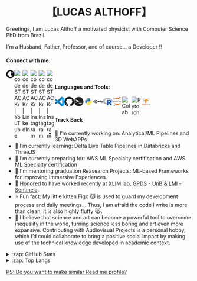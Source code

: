 <h1 align="center"> 【LUCAS ALTHOFF】</h1>
<p align="center">

Greetings, I am Lucas Althoff a motivated physicist with Computer Science PhD from Brazil. 

I'm a Husband, Father, Professor, and of course... a Developer !!
</p>

#### Connect with me:
[<img align="left" alt="codeSTACKr.com" width="22px" src="https://raw.githubusercontent.com/iconic/open-iconic/master/svg/globe.svg" />][website]
[<img align="left" alt="codeSTACKr | YouTube" width="22px" src="https://cdn.jsdelivr.net/npm/simple-icons@v3/icons/gmail.svg" />][email]
[<img align="left" alt="codeSTACKr | LinkedIn" width="22px" src="https://cdn.jsdelivr.net/npm/simple-icons@v3/icons/linkedin.svg" />][linkedin]
[<img align="left" alt="codeSTACKr | Instagram" width="22px" src="https://cdn.jsdelivr.net/npm/simple-icons@v3/icons/researchgate.svg" />][researchgate]
[<img align="left" alt="codeSTACKr | Instagram" width="22px" src="https://cdn.jsdelivr.net/npm/simple-icons@v3/icons/orcid.svg" />][orcid]
[<img align="left" alt="codeSTACKr | Instagram" width="22px" src="https://cdn.jsdelivr.net/npm/simple-icons@v3/icons/googlescholar.svg" />][googlescholar] <br/>

#### Languages and Tools:

<img align="left" alt="Visual Studio Code" width="26px" src="https://raw.githubusercontent.com/github/explore/80688e429a7d4ef2fca1e82350fe8e3517d3494d/topics/visual-studio-code/visual-studio-code.png" />
<img align="left" alt="GitHub" width="26px" src="https://raw.githubusercontent.com/github/explore/78df643247d429f6cc873026c0622819ad797942/topics/github/github.png" />
<img align="left" alt="Terminal" width="26px" src="https://raw.githubusercontent.com/github/explore/80688e429a7d4ef2fca1e82350fe8e3517d3494d/topics/terminal/terminal.png" /> 
<img align="left" alt="Python" width="26px" src="https://raw.githubusercontent.com/github/explore/80688e429a7d4ef2fca1e82350fe8e3517d3494d/topics/python/python.png"/>
<img align="left" alt="Unity" width="26px" src="https://raw.githubusercontent.com/github/explore/80688e429a7d4ef2fca1e82350fe8e3517d3494d/topics/unity/unity.png"/>
<img align="left" alt="R" width="26px" src="https://raw.githubusercontent.com/github/explore/80688e429a7d4ef2fca1e82350fe8e3517d3494d/topics/r/r.png"/>
<img align="left" alt="Jupyter" width="26px" src="https://raw.githubusercontent.com/github/explore/80688e429a7d4ef2fca1e82350fe8e3517d3494d/topics/jupyter-notebook/jupyter-notebook.png"/>
<img align="left" alt="Colab" width="26px" src="https://miro.medium.com/max/512/1*dWlg8C46t_ZJ9P8rc-RyWg.png"/>
<img align="left" alt="Pytorch" width="26px" src="https://pytorch.org/assets/images/pytorch-logo.png"/>
<img align="left" alt="Tensorflow" width="26px" src="https://raw.githubusercontent.com/github/explore/80688e429a7d4ef2fca1e82350fe8e3517d3494d/topics/tensorflow/tensorflow.png"/>

<br/><br/>


#### Track Back

- 🔭 I’m currently working on: Analytical/ML Pipelines and 3D WebAPPs   
- 🌱 I’m currently learning: Delta Live Table Pipelines in Databricks and ThreeJS
- 👯 I’m currently preparing for: AWS ML Specialty certification and AWS ML Specialty certification  
- 🏫 I'm mentoring graduation Reasearch Projects: ML-based Frameworks for Improving Immersive Experiences.
- 🐬 Honored to have worked recently at [XLIM lab](https://www.xlim.fr/), [GPDS - UnB](https://gitlab.com/gpds-unb) & [LMI - Sentinela](http://www.lmi-sentinela.unb.br/). 
- ⚡ Fun fact: My little kitten Figo 🐱 is used to guard my development process and daily meetings... Thus, I am afraid the code I write is more than clean, it is also highly fluffy 😹.
- 🎨 I believe that science and art can become a powerful tool to overcome inequality in the world, turning science less boring and art even more expansive. Contributing with Audiovisual Projects is a personal hobby, which I’d could collaborate to bring a positive social impact by making use of the technical knowledge developed in academic context.

</details>

<details>
  <summary>:zap: GitHub Stats</summary>

  <img align="left" alt="Lucas's GitHub Stats" src="https://github-readme-stats.vercel.app/api?username=lucas-althoff&show_icons=true&hide_border=true" />

</details>

<details>
  <summary>:zap: Top Langs</summary>

  <img align="left" alt="Lucas's GitHub Stats" src="https://github-readme-stats.vercel.app/api/top-langs/?username=lucas-althoff&layout=compact" />

</details>

[PS: Do you want to make similar Read me profile?](https://www.youtube.com/watch?t=107&v=n6d4KHSKqGk&feature=youtu.be)

[orcid]: https://orcid.org/0000-0002-3387-9686
[researchgate]: https://www.researchgate.net/profile/Lucas-Althoff
[googlescholar]: https://scholar.google.com.br/citations?hl=pt-BR&user=POn52SkAAAAJ
[website]: https://lucas-althoff.github.io/
[email]: https://ls.althoff@gmail.com
[linkedin]: https://www.linkedin.com/in//lucas-althoff
